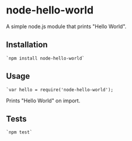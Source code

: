 # node-hello-world
A simple node.js module that prints "Hello World". 

## Installation
    `npm install node-hello-world`

## Usage 
    `var hello = require('node-hello-world');
Prints "Hello World" on import.

## Tests
    `npm test`
